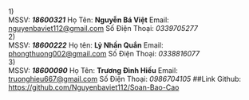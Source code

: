 1)</br>
 MSSV: **_18600321_**
Họ Tên: **Nguyễn Bá Việt**
Email: nguyenbaviet112@gmail.com
Số Điện Thoại: _0339705277_</br>
2)</br>
MSSV: **_18600222_**
Họ tên: **Lỷ Nhần Quắn**
Email: phongthuong002@gmail.com
Số Điện Thoại: _0338816077_</br>
3)</br>
MSSV: **_18600090_**
Họ Tên: **Trương Đình Hiếu**
Email: truonghieu667@gmail.com
Số Điện Thoại: _0986704105_
##Link Github: https://github.com/Nguyenbaviet112/Soan-Bao-Cao
